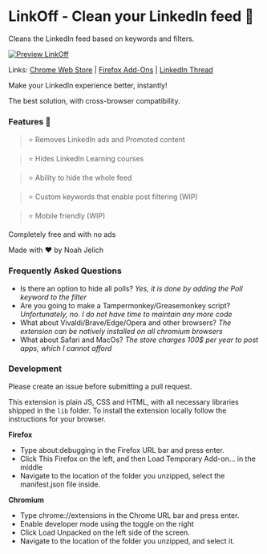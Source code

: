 # LinkOff - Clean your LinkedIn feed 🧹

Cleans the LinkedIn feed based on keywords and filters.

[![Preview LinkOff](https://j.gifs.com/4QE44n.gif)](https://www.youtube.com/watch?v=rGQneD68f1w)

Links: [Chrome Web Store](https://chrome.google.com/webstore/detail/linkoff-clean-your-feed/maanaljajdhhnllllmhmiiboodmoffon) | [Firefox Add-Ons](https://addons.mozilla.org/en-US/firefox/addon/linkoff-clean-your-feed/) | [LinkedIn Thread](https://www.linkedin.com/posts/njelich_from-the-idea-to-submission-in-only-12-hours-activity-6785679700992778240-lhRB)

Make your LinkedIn experience better, instantly!

The best solution, with cross-browser compatibility.

### Features 🚀

>⭐️ Removes LinkedIn ads and Promoted content

>⭐️ Hides LinkedIn Learning courses

>⭐️ Ability to hide the whole feed

>⭐️ Custom keywords that enable post filtering (WIP)

>⭐️ Mobile friendly (WIP)

Completely free and with no ads

Made with ❤️ by Noah Jelich

### Frequently Asked Questions

 * Is there an option to hide all polls? *Yes, it is done by adding the Poll keyword to the filter*
 * Are you going to make a Tampermonkey/Greasemonkey script? *Unfortunately, no. I do not have time to maintain any more code*
 * What about Vivaldi/Brave/Edge/Opera and other browsers? *The extension can be natively installed on all chromium browsers*
 * What about Safari and MacOs? *The store charges 100$ per year to post apps, which I cannot afford*

### Development

Please create an issue before submitting a pull request.

This extension is plain JS, CSS and HTML, with all necessary libraries shipped in the `lib` folder. To install the extension locally follow the instructions for your browser.

**Firefox**

 * Type about:debugging in the Firefox URL bar and press enter.
 * Click This Firefox on the left, and then Load Temporary Add-on... in the middle
 * Navigate to the location of the folder you unzipped, select the manifest.json file inside.

**Chromium**

 * Type chrome://extensions in the Chrome URL bar and press enter.
 * Enable developer mode using the toggle on the right
 * Click Load Unpacked on the left side of the screen.
 * Navigate to the location of the folder you unzipped, and select it.
